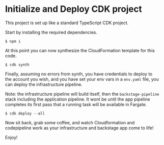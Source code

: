 # Initialize and Deploy CDK project
This project is set up like a standard TypeScript CDK project.  

Start by installing the required dependencies.

```
$ npm i
```

At this point you can now synthesize the CloudFormation template for this code.

```
$ cdk synth
```
Finally, assuming no errors from synth, you have credentials to deploy to the account you wish, and you have set your env vars in a `env.yaml` file, you can deploy the infrastructure pipeline. 

Note: the infrastructure pipeline will build itself, then the `backstage-pipeline` stack including the application pipeline. It wont be until the app pipeline completes its first pass that a running task will be available in Fargate. 

```
$ cdk deploy --all
```
Now sit back, grab some coffee, and watch Cloudformation and codepipeline work as your infrastructure and backstage app come to life!

Enjoy!